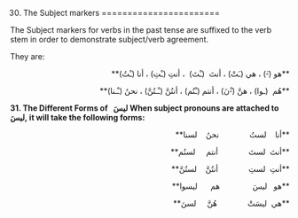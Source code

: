 30. The Subject markers
=======================

The Subject markers for verbs in the past tense are suffixed to the verb
stem in order to demonstrate subject/verb agreement.

They are:

<p dir="rtl">
**هو (-َ) ، هي (ـَتْ) ، أنتَ  (ـْتَ)  ، أنتِ (ـْتِ) ، أنا (ـْتُ)**
</p>

<p dir="rtl">
**هُم  (ـوا) ، هنَّ (-ْنَ) ، أنتم (ـْتُم) ، أنتُنَّ (ـْـتُنَّ) ، نحنُ
(ـْـنا)**
</p>

****31. The Different Forms of**   ليسَ When subject pronouns are
attached to ليسَ, it will take the following forms:**

<p dir="rtl">
**أنا    لستُ              نحنُ    لسنا**
</p>

<p dir="rtl">
**أنتَ  لستَ              أنتم     لستُم**
</p>

<p dir="rtl">
**أنتِ  لستِ              أنتُنَّ    لستُنَّ**
</p>

<p dir="rtl">
**هو   ليسَ               هم      ليسوا**
</p>

<p dir="rtl">
**هي  ليسَتْ              هُنَّ     لسنَ**
</p>


